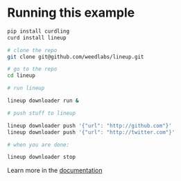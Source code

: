 # Running this example


```bash
pip install curdling
curd install lineup

# clone the repo
git clone git@github.com/weedlabs/lineup.git

# go to the repo
cd lineup

# run lineup

lineup downloader run &

# push stuff to lineup

lineup downloader push '{"url": "http://github.com"}'
lineup downloader push '{"url": "http://twitter.com"}'

# when you are done:

lineup downloader stop
```

Learn more in the [documentation](http://weedlabs.github.io/lineup)
